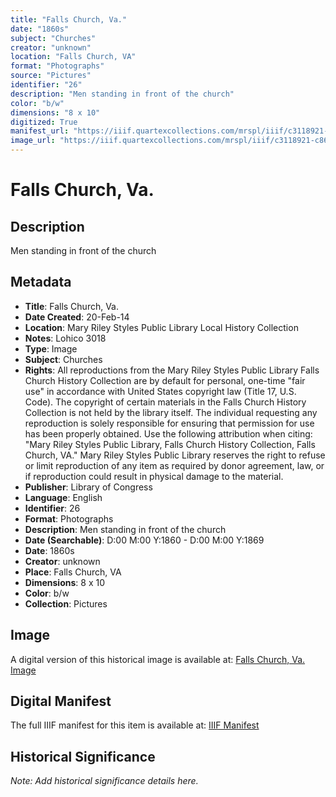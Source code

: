 ```yaml
---
title: "Falls Church, Va."
date: "1860s"
subject: "Churches"
creator: "unknown"
location: "Falls Church, VA"
format: "Photographs"
source: "Pictures"
identifier: "26"
description: "Men standing in front of the church"
color: "b/w"
dimensions: "8 x 10"
digitized: True
manifest_url: "https://iiif.quartexcollections.com/mrspl/iiif/c3118921-c86f-4714-b24a-10ff77f62561/manifest"
image_url: "https://iiif.quartexcollections.com/mrspl/iiif/c3118921-c86f-4714-b24a-10ff77f62561/full/full/0/default.jpg"
---
```


# Falls Church, Va.

## Description

Men standing in front of the church

## Metadata

- **Title**: Falls Church, Va.
- **Date Created**: 20-Feb-14
- **Location**: Mary Riley Styles Public Library Local History Collection
- **Notes**: Lohico 3018
- **Type**: Image
- **Subject**: Churches
- **Rights**: All reproductions from the Mary Riley Styles Public Library Falls Church History Collection are by default for personal, one-time "fair use" in accordance with United States copyright law (Title 17, U.S. Code). The copyright of certain materials in the Falls Church History Collection is not held by the library itself. The individual requesting any reproduction is solely responsible for ensuring that permission for use has been properly obtained. Use the following attribution when citing: "Mary Riley Styles Public Library, Falls Church History Collection, Falls Church, VA." Mary Riley Styles Public Library reserves the right to refuse or limit reproduction of any item as required by donor agreement, law, or if reproduction could result in physical damage to the material.
- **Publisher**: Library of Congress
- **Language**: English
- **Identifier**: 26
- **Format**: Photographs
- **Description**: Men standing in front of the church
- **Date (Searchable)**: D:00 M:00 Y:1860 - D:00 M:00 Y:1869
- **Date**: 1860s
- **Creator**: unknown
- **Place**: Falls Church, VA
- **Dimensions**: 8 x 10
- **Color**: b/w
- **Collection**: Pictures

## Image

A digital version of this historical image is available at:
[Falls Church, Va. Image](https://iiif.quartexcollections.com/mrspl/iiif/c3118921-c86f-4714-b24a-10ff77f62561/full/full/0/default.jpg)

## Digital Manifest

The full IIIF manifest for this item is available at:
[IIIF Manifest](https://iiif.quartexcollections.com/mrspl/iiif/c3118921-c86f-4714-b24a-10ff77f62561/manifest)

## Historical Significance

*Note: Add historical significance details here.*

